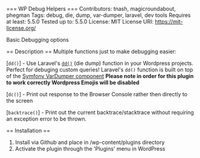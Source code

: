 === WP Debug Helpers ===
Contributors: tnash, magicroundabout, phegman
Tags: debug, die, dump, var-dumper, laravel, dev tools
Requires at least: 5.5.0
Tested up to: 5.5.0
License: MIT
License URI: https://mit-license.org/

Basic Debugging options

== Description ==
Multiple functions just to make debugging easier:

[`dd()`] - Use Laravel's [`dd()`](https://laravel.com/docs/5.4/helpers#method-dd) (die dump) function in your Wordpress projects. Perfect for debuging custom queries! Laravel's `dd()` function is built on top of the [Symfony VarDumper component](http://symfony.com/doc/current/components/var_dumper.html)
**Please note in order for this plugin to work correctly Wordpress Emojis will be disabled**

[`dc()`] - Print out response to the Browser Console rather then directly to the screen

[`backtrace()`] - Print out the current backtrace/stacktrace without requiring an exception error to be thrown. 

== Installation ==

1.  Install via Github and place in /wp-content/plugins directory
2.  Activate the plugin through the \'Plugins\' menu in WordPress
